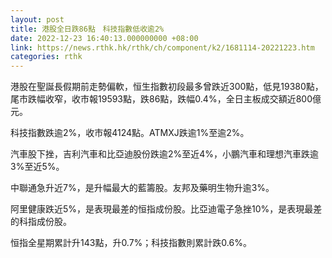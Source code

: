 ```yaml
---
layout: post
title: 港股全日跌86點　科技指數低收逾2%
date: 2022-12-23 16:40:13.000000000 +08:00
link: https://news.rthk.hk/rthk/ch/component/k2/1681114-20221223.htm
categories: rthk
---
```


港股在聖誕長假期前走勢偏軟，恒生指數初段最多曾跌近300點，低見19380點，尾市跌幅收窄，收市報19593點，跌86點，跌幅0.4%，全日主板成交額近800億元。

科技指數跌逾2%，收市報4124點。ATMXJ跌逾1%至逾2%。

汽車股下挫，吉利汽車和比亞迪股份跌逾2%至近4%，小鵬汽車和理想汽車跌逾3%至近5%。

中聯通急升近7%，是升幅最大的藍籌股。友邦及藥明生物升逾3%。

阿里健康跌近5%，是表現最差的恒指成份股。比亞迪電子急挫10%，是表現最差的科指成份股。

恒指全星期累計升143點，升0.7%；科技指數則累計跌0.6%。
